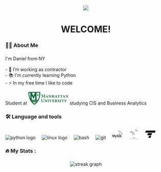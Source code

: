 <div align="center">
  <img height="150" src="https://media2.giphy.com/media/v1.Y2lkPTc5MGI3NjExbGNla3NpaDMzbTRkMXNnOXlzZ3hyaWdzM2k3bjlmaGRsYzdyZ3VkbiZlcD12MV9pbnRlcm5hbF9naWZfYnlfaWQmY3Q9Zw/7rwetR1oo7XsV9vUsf/giphy.gif"/>
</div>

###

<h1 align="center">WELCOME!</h1>

###

<h3 align="left">👩‍💻  About Me</h3>

###

<p align="left">I'm Daniel from NY<br><br>- 🔭 I’m working as contractor<br>- 📚 I'm currently learning Python<br>- ⚡ In my free time I like to code</p>
<p align="left">Student at <img height="40" src="MU.jpg"/> studying CIS and Business Analytics</p>


###

<h3 align="left">🛠 Language and tools</h3>

###

<div align="left">
  <img height="32" width="32" src="https://cdn.simpleicons.org/python" height="40" alt="python logo" />
  <img width="12" />
  <img height="32" width="32" src="https://cdn.simpleicons.org/linux" height="40" alt="linux logo" />
  <img width="12" />
  <img height="32" width="32" src="https://cdn.simpleicons.org/gnubash" height="40" alt="bash" />
  <img width="12" />
  <img height="32" width="32" src="https://cdn.simpleicons.org/git" height="40" alt="git" />
  <img width="12" />
  <img height="32" width="32" src="mysql.svg" height="40" alt="MYSQL" />
  <img width="12" />
  <img height="32" width="32" src="ibis.jpg" height="40" alt="Ibis" />
  <img width="12" />
  <img height="32" width="32" src="taipy.svg" height="40" alt="Taipy" />
  <img width="12" />
</div>



###

<h3 align="left">🔥   My Stats :</h3>

###

<div align="center">
  <img src="https://streak-stats.demolab.com?user=maurodesouza&locale=en&mode=daily&theme=dark&hide_border=false&border_radius=5&order=3" height="220" alt="streak graph"  />
</div>

###
